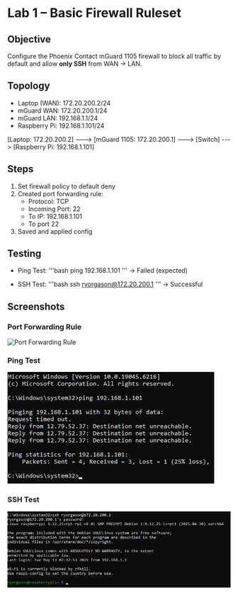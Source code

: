 
# Lab 1 – Basic Firewall Ruleset

## Objective
Configure the Phoenix Contact mGuard 1105 firewall to block all traffic by default and allow **only SSH** from WAN → LAN.

## Topology
- Laptop (WAN): 172.20.200.2/24
- mGuard WAN: 172.20.200.1/24
- mGuard LAN: 192.168.1.1/24
- Raspberry Pi: 192.168.1.101/24

[Laptop: 172.20.200.2] ---> [mGuard 1105: 172.20.200.1] ---> [Switch] ---> [Raspberry Pi: 192.168.1.101]

## Steps
1) Set firewall policy to default deny
2) Created port forwarding rule:
	- Protocol: TCP
	- Incoming Port: 22
	- To IP: 192.168.1.101
	- To port 22
3) Saved and applied config

## Testing
- Ping Test:
'''bash
ping 192.168.1.101
'''
-> Failed (expected)

- SSH Test:
'''bash
ssh ryorgason@172.20.200.1
'''
-> Successful

## Screenshots

### Port Forwarding Rule
![Port Forwarding Rule](screenshots/mguard_lab1_port_forward.png)

### Ping Test
![Ping Test](screenshots/mguard_lab1_ping_test.png)

### SSH Test
![SSH Test](screenshots/mguard_lab1_ssh_test.png)
